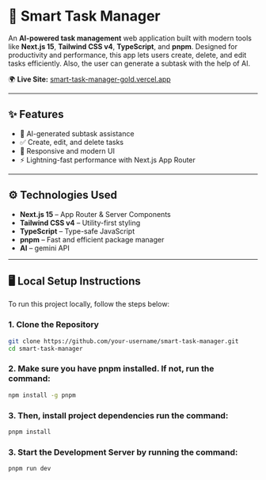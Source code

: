 # 🧠 Smart Task Manager

An **AI-powered task management** web application built with modern tools like **Next.js 15**, **Tailwind CSS v4**, **TypeScript**, and **pnpm**. Designed for productivity and performance, this app lets users create, delete, and edit tasks efficiently.  Also, the user can generate a subtask with the help of AI.

🌍 **Live Site:** [smart-task-manager-gold.vercel.app](https://smart-task-manager-gold.vercel.app/)

---

## ✨ Features

- 🔮 AI-generated subtask assistance
- ✅ Create, edit, and delete tasks
- 📱 Responsive and modern UI
- ⚡ Lightning-fast performance with Next.js App Router

---

## ⚙️ Technologies Used

- **Next.js 15** – App Router & Server Components  
- **Tailwind CSS v4** – Utility-first styling  
- **TypeScript** – Type-safe JavaScript  
- **pnpm** – Fast and efficient package manager  
- **AI** – gemini API

---

## 🖥️ Local Setup Instructions

To run this project locally, follow the steps below:

### 1. Clone the Repository

```bash
git clone https://github.com/your-username/smart-task-manager.git
cd smart-task-manager
```
### 2. Make sure you have pnpm installed. If not, run the command: 

```bash
npm install -g pnpm
```

### 3. Then, install project dependencies run the command: 

```bash
pnpm install
```

### 3. Start the Development Server by running the command: 
```bash
pnpm run dev
```

